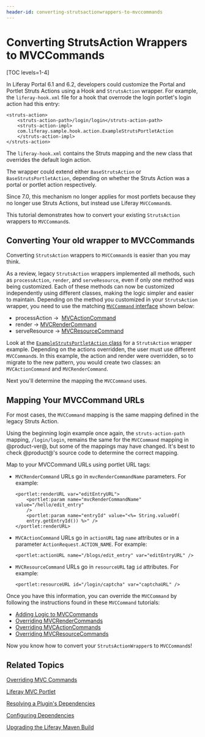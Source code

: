 ```yaml
---
header-id: converting-strutsactionwrappers-to-mvccommands
---
```


# Converting StrutsAction Wrappers to MVCCommands

[TOC levels=1-4]

In Liferay Portal 6.1 and 6.2, developers could customize the Portal and Portlet
Struts Actions using a Hook and `StrutsAction` wrapper. For example, the
`liferay-hook.xml` file for a hook that overrode the login portlet's login
action had this entry:

    <struts-action>
        <struts-action-path>/login/login</struts-action-path>
        <struts-action-impl>
        com.liferay.sample.hook.action.ExampleStrutsPortletAction
        </struts-action-impl>
    </struts-action>

The `liferay-hook.xml` contains the Struts mapping and the new class that 
overrides the default login action. 

The wrapper could extend either `BaseStrutsAction` or `BaseStrutsPortletAction`,
depending on whether the Struts Action was a portal or portlet action
respectively.

Since 7.0, this mechanism no longer applies for most portlets because they no
longer use Struts Actions, but  instead use Liferay `MVCCommand`s.

This tutorial demonstrates how to convert your existing `StrutsAction` wrappers
to `MVCCommand`s. 

## Converting Your old wrapper to MVCCommands

Converting `StrutsAction` wrappers to `MVCCommand`s is easier than you may
think.

As a review, legacy `StrutsAction` wrappers implemented all methods, such as
`processAction`, `render`, and `serveResource`, even if only one method was
being customized. Each of these methods can now be customized independently
using different classes, making the logic simpler and easier to maintain.
Depending on the method you customized in your `StrutsAction` wrapper, you need
to use the matching 
[`MVCCommand` interface](@platform-ref@/7.1-latest/javadocs/portal-kernel/com/liferay/portal/kernel/portlet/bridges/mvc/MVCCommand.html)
shown below:

-   processAction &rarr;  [MVCActionCommand](@platform-ref@/7.1-latest/javadocs/portal-kernel/com/liferay/portal/kernel/portlet/bridges/mvc/MVCActionCommand.html)
-   render &rarr; [MVCRenderCommand](@platform-ref@/7.1-latest/javadocs/portal-kernel/com/liferay/portal/kernel/portlet/bridges/mvc/MVCRenderCommand.html)
-   serveResource &rarr; [MVCResourceCommand](@platform-ref@/7.1-latest/javadocs/portal-kernel/com/liferay/portal/kernel/portlet/bridges/mvc/MVCResourceCommand.html)

Look at the
[`ExampleStrutsPortletAction` class](/docs/6-2/tutorials/-/knowledge_base/t/overriding-and-adding-struts-actions)
for a `StrutsAction` wrapper example. Depending on the actions overridden, the
user must use different `MVCCommand`s. In this example, the action and render
were overridden, so to migrate to the new pattern, you would create two classes:
an `MVCActionCommand` and `MVCRenderCommand`.

Next you'll determine the mapping the `MVCCommand` uses.

## Mapping Your MVCCommand URLs

For most cases, the `MVCCommand` mapping is the same mapping defined in the 
legacy Struts Action.

Using the beginning login example once again, the `struts-action-path` mapping,
`/login/login`, remains the same for the `MVCCommand` mapping in @product-ver@,
but some of the mappings may have changed. It's best to check @product@'s source
code to determine the correct mapping.

Map to your MVCCommand URLs using portlet URL tags:

-   `MVCRenderCommand` URLs go in `mvcRenderCommandName` parameters. For
    example:

        <portlet:renderURL var="editEntryURL">
            <portlet:param name="mvcRenderCommandName" value="/hello/edit_entry" 
            />
            <portlet:param name="entryId" value="<%= String.valueOf(
            entry.getEntryId()) %>" />
        </portlet:renderURL>    

-   `MVCActionCommand` URLs go in `actionURL` tag `name` attributes or in a
    parameter `ActionRequest.ACTION_NAME`. For example:

        <portlet:actionURL name="/blogs/edit_entry" var="editEntryURL" />
 
-   `MVCResourceCommand` URLs go in `resourceURL` tag `id` attributes. For
    example:

        <portlet:resourceURL id="/login/captcha" var="captchaURL" />

Once you have this information, you can override the `MVCCommand` by following
the instructions found in these `MVCCommand` tutorials:

-   [Adding Logic to MVCCommands](/docs/7-1/tutorials/-/knowledge_base/t/adding-logic-to-mvc-commands)
-   [Overriding MVCRenderCommands](/docs/7-1/tutorials/-/knowledge_base/t/overriding-mvcrendercommand)
-   [Overriding MVCActionCommands](/docs/7-1/tutorials/-/knowledge_base/t/overriding-mvcactioncommand)
-   [Overriding MVCResourceCommands](/docs/7-1/tutorials/-/knowledge_base/t/overriding-mvcresourcecommand)

Now you know how to convert your `StrutsActionWrapper`s to `MVCCommand`s!

## Related Topics

[Overriding MVC Commands](/docs/7-1/tutorials/-/knowledge_base/t/overriding-mvc-commands)

[Liferay MVC Portlet](/docs/7-1/tutorials/-/knowledge_base/t/liferay-mvc-portlet)

[Resolving a Plugin's Dependencies](/docs/7-1/tutorials/-/knowledge_base/t/resolving-a-plugins-dependencies)

[Configuring Dependencies](/docs/7-1/tutorials/-/knowledge_base/t/configuring-dependencies)

[Upgrading the Liferay Maven Build](/docs/7-1/tutorials/-/knowledge_base/t/upgrading-the-liferay-maven-build)
